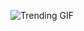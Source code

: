 
<!-- GIF_SECTION -->
![Trending GIF](https://media1.giphy.com/media/v1.Y2lkPThiYjIxNzcyNXlxdHhpaTh1OW5tZTUycXRkaG01dXl6Y3BpNGtkcm5oNWQ5anFmayZlcD12MV9naWZzX3NlYXJjaCZjdD1n/GtZbEjCA68cR37dXBy/giphy.gif)
<!-- END_GIF_SECTION -->
